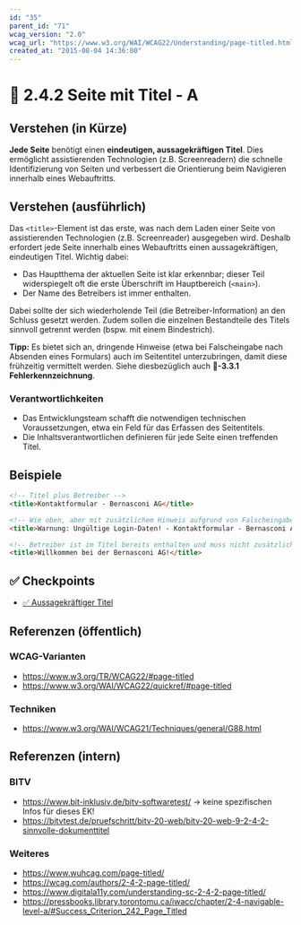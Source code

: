 ```yaml
---
id: "35"
parent_id: "71"
wcag_version: "2.0"
wcag_url: "https://www.w3.org/WAI/WCAG22/Understanding/page-titled.html"
created_at: "2015-08-04 14:36:00"
---
```


# 📜 2.4.2 Seite mit Titel - A

## Verstehen (in Kürze)

**Jede Seite** benötigt einen **eindeutigen, aussagekräftigen Titel**. Dies ermöglicht assistierenden Technologien (z.B. Screenreadern) die schnelle Identifizierung von Seiten und verbessert die Orientierung beim Navigieren innerhalb eines Webauftritts.

## Verstehen (ausführlich)

Das `<title>`-Element ist das erste, was nach dem Laden einer Seite von assistierenden Technologien (z.B. Screenreader) ausgegeben wird. Deshalb erfordert jede Seite innerhalb eines Webauftritts einen aussagekräftigen, eindeutigen Titel. Wichtig dabei:

- Das Hauptthema der aktuellen Seite ist klar erkennbar; dieser Teil widerspiegelt oft die erste Überschrift im Hauptbereich (`<main>`).
- Der Name des Betreibers ist immer enthalten.

Dabei sollte der sich wiederholende Teil (die Betreiber-Information) an den Schluss gesetzt werden. Zudem sollen die einzelnen Bestandteile des Titels sinnvoll getrennt werden (bspw. mit einem Bindestrich).

**Tipp:** Es bietet sich an, dringende Hinweise (etwa bei Falscheingabe nach Absenden eines Formulars) auch im Seitentitel unterzubringen, damit diese frühzeitig vermittelt werden. Siehe diesbezüglich auch **📜-3.3.1 Fehlerkennzeichnung**.

### Verantwortlichkeiten

- Das Entwicklungsteam schafft die notwendigen technischen Voraussetzungen, etwa ein Feld für das Erfassen des Seitentitels.
- Die Inhaltsverantwortlichen definieren für jede Seite einen treffenden Titel.

## Beispiele

```html
<!-- Titel plus Betreiber -->
<title>Kontaktformular - Bernasconi AG</title>

<!-- Wie oben, aber mit zusätzlichem Hinweis aufgrund von Falscheingaben -->
<title>Warnung: Ungültige Login-Daten! - Kontaktformular - Bernasconi AG</title>

<!-- Betreiber ist im Titel bereits enthalten und muss nicht zusätzlich angehängt werden (typisch für eine Startseite) -->
<title>Willkommen bei der Bernasconi AG!</title>
```

## ✅ Checkpoints

- [✅ Aussagekräftiger Titel](aussagekraeftiger-titel)

## Referenzen (öffentlich)

### WCAG-Varianten

- <https://www.w3.org/TR/WCAG22/#page-titled>
- <https://www.w3.org/WAI/WCAG22/quickref/#page-titled>

### Techniken

- <https://www.w3.org/WAI/WCAG21/Techniques/general/G88.html>

## Referenzen (intern)

### BITV

- <https://www.bit-inklusiv.de/bitv-softwaretest/> → keine spezifischen Infos für dieses EK!
- <https://bitvtest.de/pruefschritt/bitv-20-web/bitv-20-web-9-2-4-2-sinnvolle-dokumenttitel>

### Weiteres

- <https://www.wuhcag.com/page-titled/>
- <https://wcag.com/authors/2-4-2-page-titled/>
- <https://www.digitala11y.com/understanding-sc-2-4-2-page-titled/>
- <https://pressbooks.library.torontomu.ca/iwacc/chapter/2-4-navigable-level-a/#Success_Criterion_242_Page_Titled>